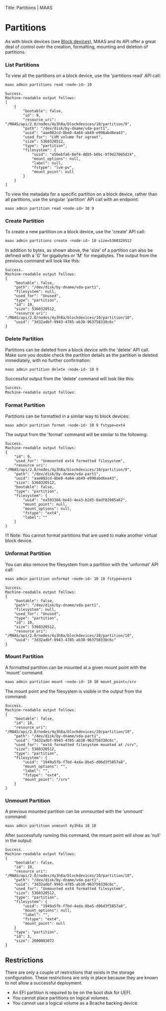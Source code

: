 Title: Partitions | MAAS


# Partitions

As with block devices (see [Block devices][block-devices]), MAAS and its API
offer a great deal of control over the creation, formatting, mounting and
deletion of partitions.

### List Partitions

To view all the partitions on a block device, use the 'partitions read' API
call:

```bash
maas admin partitions read <node-id> 10
```

```nohighlight
Success.
Machine-readable output follows:
[
    {
        "bootable": false,
        "id": 9,
        "resource_uri":
"/MAAS/api/2.0/nodes/4y3h8a/blockdevices/10/partition/9",
        "path": "/dev/disk/by-dname/vda-part1",
        "uuid": "aae082cd-8be0-4a64-ab49-e998abd6ea43",
        "used_for": "LVM volume for vgroot",
        "size": 5360320512,
        "type": "partition",
        "filesystem": {
            "uuid": "a56ebfa6-8ef4-48b5-b6bc-9f9d27065d24",
            "mount_options": null,
            "label": null,
            "fstype": "lvm-pv",
            "mount_point": null
        }
    }
]
```

To view the metadata for a specific partition on a block device, rather than
all partitions, use the singular 'partition' API call with an endpoint:

```basg
maas admin partition read <node-id> 10 9
```

### Create Partition

To create a new partition on a block device, use the 'create' API call:

```bash
maas admin partitions create <node-id> 10 size=5360320512
```

In addition to bytes, as shown above, the 'size' of a partition can also be
defined with a 'G' for gigabytes or 'M' for megabytes. The output from the
previous command will look like this:

```nohighlight
Success.
Machine-readable output follows:
{
    "bootable": false,
    "path": "/dev/disk/by-dname/vda-part1",
    "filesystem": null,
    "used_for": "Unused",
    "type": "partition",
    "id": 10,
    "size": 5360320512,
    "resource_uri": "/MAAS/api/2.0/nodes/4y3h8a/blockdevices/10/partition/10",
    "uuid": "3d32adbf-9943-4785-ab38-963758338c6c"
}
```

### Delete Partition

Partitions can be deleted from a block device with the 'delete' API call.
Make sure you double check the partition details as the partition is deleted
immediately, with no further confirmation:

```bash
maas admin partition delete <node-id> 10 9
```

Successful output from the 'delete' command will look like this:

```bash
Success.
Machine-readable output follows:
```

### Format Partition

Partitions can be formatted in a similar way to block devices:

```bash
maas admin partition format <node-id> 10 9 fstype=ext4
```

The output from the 'format' command will be similar to the following:

```nohighlight
Success.
Machine-readable output follows:
{
    "id": 9,
    "used_for": "Unmounted ext4 formatted filesystem",
    "resource_uri": "/MAAS/api/2.0/nodes/4y3h8a/blockdevices/10/partition/9",
    "path": "/dev/disk/by-dname/vda-part1",
    "uuid": "aae082cd-8be0-4a64-ab49-e998abd6ea43",
    "size": 5360320512,
    "bootable": false,
    "type": "partition",
    "filesystem": {
        "uuid": "ea593366-be43-4ea3-b2d5-0adf82085a62",
        "mount_point": null,
        "mount_options": null,
        "fstype": "ext4",
        "label": ""
    }
}
```

!!! Note: 
    You cannot format partitions that are used to make another virtual
    block device.

### Unformat Partition

You can also remove the filesystem from a partition with the 'unformat' API
call:

```bash
maas admin partition unformat <node-id> 10 10 fstype=ext4
```

```nohighlight
Success.
Machine-readable output follows:
{
    "bootable": false,
    "path": "/dev/disk/by-dname/vda-part1",
    "filesystem": null,
    "used_for": "Unused",
    "type": "partition",
    "id": 10,
    "size": 5360320512,
    "resource_uri": "/MAAS/api/2.0/nodes/4y3h8a/blockdevices/10/partition/10",
    "uuid": "3d32adbf-9943-4785-ab38-963758338c6c"
}
```

### Mount Partition

A formatted partition can be mounted at a given mount point with the 'mount'
command.

```bash
maas admin partition mount <node-id> 10 10 mount_point=/srv
```

The mount point and the filesystem is visible in the output from the command:

```nohighlight
Success.
Machine-readable output follows:
{
    "bootable": false,
    "id": 10,
    "resource_uri": "/MAAS/api/2.0/nodes/4y3h8a/blockdevices/10/partition/10",
    "path": "/dev/disk/by-dname/vda-part1",
    "uuid": "3d32adbf-9943-4785-ab38-963758338c6c",
    "used_for": "ext4 formatted filesystem mounted at /srv",
    "size": 5360320512,
    "type": "partition",
    "filesystem": {
        "uuid": "1949a5fb-f7bd-4ada-8ba5-d06d3f5857a8",
        "mount_options": "",
        "label": "",
        "fstype": "ext4",
        "mount_point": "/srv"
    }
}
```

### Unmount Partition

A previous mounted partition can be unmounted with the 'unmount' command:

```bash
maas admin partition unmount 4y3h8a 10 10
```

After successfully running this command, the mount point will show as 'null' in
the output:

```nohighlight
Success.
Machine-readable output follows:
{
    "bootable": false,
    "id": 10,
    "resource_uri": "/MAAS/api/2.0/nodes/4y3h8a/blockdevices/10/partition/10",
    "path": "/dev/disk/by-dname/vda-part1",
    "uuid": "3d32adbf-9943-4785-ab38-963758338c6c",
    "used_for": "Unmounted ext4 formatted filesystem",
    "size": 5360320512,
    "type": "partition",
    "filesystem": {
        "uuid": "1949a5fb-f7bd-4ada-8ba5-d06d3f5857a8",
        "mount_options": null,
        "label": "",
        "fstype": "ext4",
        "mount_point": null
    }
    "type": "partition",
    "id": 3,
    "size": 2000003072
}
```


## Restrictions

There are only a couple of restrictions that exists in the storage
configuration. These restrictions are only in place because they are known to
not allow a successful deployment.

- An EFI partition is required to be on the boot disk for UEFI.
- You cannot place partitions on logical volumes.
- You cannot use a logical volume as a Bcache backing device.


<!-- LINKS -->

[block-devices]: installconfig-block.md
